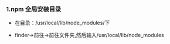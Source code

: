 ### 1.npm 全局安装目录

- 在目录：/usr/local/lib/node_modules/下

- finder->前往->前往文件夹,然后输入/usr/local/lib/node_modules
